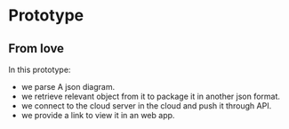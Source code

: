 # Prototype #
## From love ##

In this prototype:

- we parse A json diagram.
- we retrieve relevant object from it to package it in another json format.
- we connect to the cloud server in the cloud and push it through API.
- we provide a link to view it in an web app.

